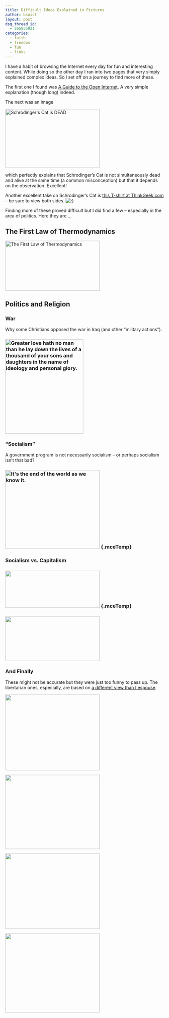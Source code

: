 ```yaml
---
title: Difficult Ideas Explained in Pictures
author: bsoist
layout: post
dsq_thread_id:
  - 265855921
categories:
  - faith
  - freedom
  - fun
  - links
---
```

I have a habit of browsing the Internet every day for fun and interesting content. While doing so the other day I ran into two pages that very simply explained complex ideas. So I set off on a journey to find more of these.

The first one I found was <a href="http://www.theopeninter.net/" target="_blank">A Guide to the Open Internet</a>. A very simple explanation (though long) indeed.

The next was an image

[<img class="alignnone size-medium wp-image-1501" title="schrodingercat" src="http://media.soistmann.com/oped/wp-content/uploads/2011/03/schrodingercat-300x187.jpg" alt="Schrodinger's Cat is DEAD" width="300" height="187" />][1]

which perfectly explains that Schrodinger&#8217;s Cat is not simultaneously dead and alive at the same time (a common misconception) but that it depends on the observation. Excellent!

Another excellent take on Schrodinger&#8217;s Cat is <a href="http://www.thinkgeek.com/tshirts-apparel/unisex/sciencemath/6dff/" target="_blank">this T-shirt at ThinkGeek.com</a> &#8211; be sure to view both sides. <img src='http://archive.whsjr.soistmann.com/oped/wp-includes/images/smilies/icon_smile.gif' alt=':)' class='wp-smiley' /> 

Finding more of these proved difficult but I did find a few &#8211; especially in the area of politics. Here they are &#8230;

## The First Law of Thermodynamics

[<img class="alignnone size-medium wp-image-1502" title="figure-06-03a" src="http://media.soistmann.com/oped/wp-content/uploads/2011/03/figure-06-03a-300x159.jpg" alt="The First Law of Thermodynamics" width="300" height="159" />][2]

## Politics and Religion

### War

Why some Christians opposed the war in Iraq (and other &#8220;military actions&#8221;).

### [<img class="alignnone size-medium wp-image-1503" title="jesus-gop" src="http://media.soistmann.com/oped/wp-content/uploads/2011/03/jesus-gop-248x300.gif" alt="Greater love hath no man than he lay down the lives of a thousand of your sons and daughters in the name of ideology and personal glory." width="248" height="300" />][3]

### &#8220;Socialism&#8221;

A government program is not necessarily socialism &#8211; or perhaps socialism isn&#8217;t that bad?

### [<img class="size-medium wp-image-1504 alignnone" title="edtoon" src="http://media.soistmann.com/oped/wp-content/uploads/2011/03/edtoon-300x250.jpg" alt="It's the end of the world as we know it." width="300" height="250" />][4] {.mceTemp}

### Socialism vs. Capitalism

### [<img class="size-medium wp-image-1505" title="2008-12-08-socialism" src="http://media.soistmann.com/oped/wp-content/uploads/2011/03/2008-12-08-socialism-300x118.png" alt="" width="300" height="118" />][5] {.mceTemp}

### [<img class="alignnone size-medium wp-image-1506" title="socialism_vs_capitalismashx" src="http://media.soistmann.com/oped/wp-content/uploads/2011/03/socialism_vs_capitalismashx-300x142.jpg" alt="" width="300" height="142" />][6]

### And Finally

These might not be accurate but they were just too funny to pass up. The libertarian ones, especially, are based on <a href="http://whsjr.soistmann.com/oped/?s=libertarian" target="_blank">a different view than I espouse</a>.

[<img class="alignnone size-medium wp-image-1510" title="n9616332_39254656_1030436" src="http://media.soistmann.com/oped/wp-content/uploads/2011/03/n9616332_39254656_1030436-300x241.jpg" alt="" width="300" height="241" />][7]

[<img class="alignnone size-medium wp-image-1507" title="libertarianism-1" src="http://media.soistmann.com/oped/wp-content/uploads/2011/03/libertarianism-1-300x236.jpg" alt="" width="300" height="236" />][8]

[<img class="alignnone size-medium wp-image-1508" title="Libertarianism" src="http://media.soistmann.com/oped/wp-content/uploads/2011/03/Libertarianism-300x240.jpg" alt="" width="300" height="240" />][9]

<img class="alignnone size-medium wp-image-1509" title="libertarianism-2" src="http://media.soistmann.com/oped/wp-content/uploads/2011/03/libertarianism-2-300x252.jpg" alt="" width="300" height="252" />

&nbsp;

 [1]: http://www.mathfail.com/2010/05/schrodingers-cat-is.html
 [2]: http://course1.winona.edu/kbates/Bio241/images/figure-06-03a.jpg
 [3]: http://www.bartcop.com/1601.htm
 [4]: http://www.commondreams.org/further/2010/02/05-2
 [5]: http://www.zimandeugene.com/2008/12/08/socialism/
 [6]: http://www.pcbluestocking.org/?cat=6
 [7]: http://schizoamerica.com/2009/03/schizo-republican-right-to-lifers-give-more-value-to-corporations-than-people/
 [8]: http://zhiq.posterous.com/differences-between-feudalism-imperialism-cap
 [9]: http://www.thelibertyblog.com/radix/2010/2/11/libertarianism-the-natural-phenomenon.html
